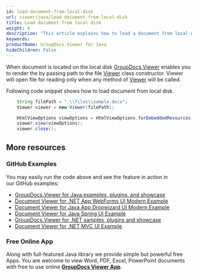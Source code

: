 ```yaml
---
id: load-document-from-local-disk
url: viewer/java/load-document-from-local-disk
title: Load document from local disk
weight: 4
description: "This article explains how to load a document from local disk with GroupDocs.Viewer within your Java applications."
keywords: 
productName: GroupDocs.Viewer for Java
hideChildren: False
---
```

When document is located on the local disk [GroupDocs.Viewer](https://products.groupdocs.com/viewer) enables you to render the by passing path to the file [Viewer](https://apireference.groupdocs.com/viewer/java/com.groupdocs.viewer/Viewer) class constructor. Viewer will open file for reading only when any method of [Viewer](https://apireference.groupdocs.com/viewer/java/com.groupdocs.viewer/Viewer) will be called.

Following code snippet shows how to load document from local disk.

```java
    String filePath = ".\\files\\sample.docx";
    Viewer viewer = new Viewer(filePath);

    HtmlViewOptions viewOptions = HtmlViewOptions.forEmbeddedResources();
    viewer.view(viewOptions);
    viewer.close();        
```

## More resources
### GitHub Examples
You may easily run the code above and see the feature in action in our GitHub examples:
*   [GroupDocs.Viewer for Java examples, plugins, and showcase](https://github.com/groupdocs-viewer/GroupDocs.Viewer-for-Java)
*   [Document Viewer for .NET App WebForms UI Modern Example](https://github.com/groupdocs-viewer/GroupDocs.Viewer-for-Java-WebForms)    
*   [Document Viewer for Java App Dropwizard UI Modern Example](https://github.com/groupdocs-viewer/GroupDocs.Viewer-for-Java-Dropwizard)    
*   [Document Viewer for Java Spring UI Example](https://github.com/groupdocs-viewer/GroupDocs.Viewer-for-Java-Spring)
*   [GroupDocs.Viewer for .NET samples, plugins and showcase](https://github.com/groupdocs-viewer/GroupDocs.Viewer-for-.NET)
*   [Document Viewer for .NET MVC UI Example](https://github.com/groupdocs-viewer/GroupDocs.Viewer-for-Java-MVC)     

### Free Online App
Along with full-featured Java library we provide simple but powerful free Apps.
You are welcome to view Word, PDF, Excel, PowerPoint documents with free to use online **[GroupDocs Viewer App](https://products.groupdocs.app/viewer)**.